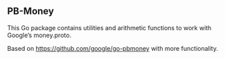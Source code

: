 ## PB-Money

This Go package contains utilities and arithmetic functions to work with Google’s money.proto.

Based on https://github.com/google/go-pbmoney with more functionality.